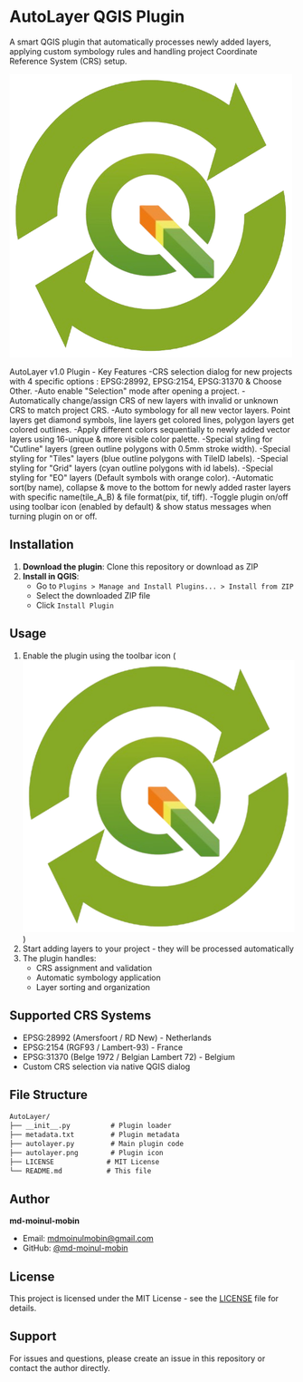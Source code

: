 # AutoLayer QGIS Plugin

A smart QGIS plugin that automatically processes newly added layers, applying custom symbology rules and handling project Coordinate Reference System (CRS) setup.

![QGIS Plugin](autolayer.png)

AutoLayer v1.0 Plugin - Key Features
-CRS selection dialog for new projects with 4 specific options : EPSG:28992, EPSG:2154, EPSG:31370 & Choose Other.
-Auto enable "Selection" mode after opening a project.
-Automatically change/assign CRS of new layers with invalid or unknown CRS to match project CRS.
-Auto symbology for all new vector layers. Point layers get diamond symbols, line layers get colored lines, polygon layers get colored outlines.
-Apply different colors sequentially to newly added vector layers using 16-unique & more visible color palette.
-Special styling for "Cutline" layers (green outline polygons with 0.5mm stroke width).
-Special styling for "Tiles" layers (blue outline polygons with TileID labels).
-Special styling for "Grid" layers (cyan outline polygons with id labels).
-Special styling for "EO" layers (Default symbols with orange color).
-Automatic sort(by name), collapse & move to the bottom for newly added raster layers with specific name(tile_A_B) & file format(pix, tif, tiff).
-Toggle plugin on/off using toolbar icon (enabled by default) & show status messages when turning plugin on or off.

## Installation

1. **Download the plugin**: Clone this repository or download as ZIP
2. **Install in QGIS**:
   - Go to `Plugins > Manage and Install Plugins... > Install from ZIP`
   - Select the downloaded ZIP file
   - Click `Install Plugin`

## Usage

1. Enable the plugin using the toolbar icon (![icon](autolayer.png))
2. Start adding layers to your project - they will be processed automatically
3. The plugin handles:
   - CRS assignment and validation
   - Automatic symbology application
   - Layer sorting and organization

## Supported CRS Systems

- EPSG:28992 (Amersfoort / RD New) - Netherlands
- EPSG:2154 (RGF93 / Lambert-93) - France  
- EPSG:31370 (Belge 1972 / Belgian Lambert 72) - Belgium
- Custom CRS selection via native QGIS dialog

## File Structure

```
AutoLayer/
├── __init__.py          # Plugin loader
├── metadata.txt         # Plugin metadata
├── autolayer.py         # Main plugin code
├── autolayer.png        # Plugin icon
├── LICENSE             # MIT License
└── README.md           # This file
```

## Author

**md-moinul-mobin**  
- Email: mdmoinulmobin@gmail.com  
- GitHub: [@md-moinul-mobin](https://github.com/md-moinul-mobin)

## License

This project is licensed under the MIT License - see the [LICENSE](LICENSE) file for details.

## Support


For issues and questions, please create an issue in this repository or contact the author directly.
